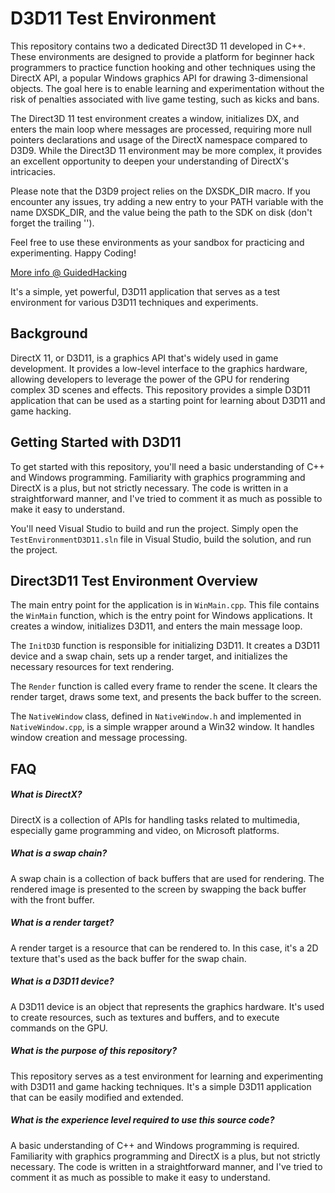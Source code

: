 D3D11 Test Environment
======================

This repository contains two a dedicated Direct3D 11 developed in C++. These environments are designed to provide a platform for beginner hack programmers to practice function hooking and other techniques using the DirectX API, a popular Windows graphics API for drawing 3-dimensional objects. The goal here is to enable learning and experimentation without the risk of penalties associated with live game testing, such as kicks and bans.

The Direct3D 11 test environment creates a window, initializes DX, and enters the main loop where messages are processed, requiring more null pointers declarations and usage of the DirectX namespace compared to D3D9. While the Direct3D 11 environment may be more complex, it provides an excellent opportunity to deepen your understanding of DirectX's intricacies.

Please note that the D3D9 project relies on the DXSDK_DIR macro. If you encounter any issues, try adding a new entry to your PATH variable with the name DXSDK_DIR, and the value being the path to the SDK on disk (don't forget the trailing '\').

Feel free to use these environments as your sandbox for practicing and experimenting. Happy Coding!

[More info @ GuidedHacking](https://guidedhacking.com/threads/d3d9-11-test-environments.11934/)

It's a simple, yet powerful, D3D11 application that serves as a test environment for various D3D11 techniques and experiments.

Background
----------

DirectX 11, or D3D11, is a graphics API that's widely used in game development. It provides a low-level interface to the graphics hardware, allowing developers to leverage the power of the GPU for rendering complex 3D scenes and effects. This repository provides a simple D3D11 application that can be used as a starting point for learning about D3D11 and game hacking.

Getting Started with D3D11
---------------

To get started with this repository, you'll need a basic understanding of C++ and Windows programming. Familiarity with graphics programming and DirectX is a plus, but not strictly necessary. The code is written in a straightforward manner, and I've tried to comment it as much as possible to make it easy to understand.

You'll need Visual Studio to build and run the project. Simply open the `TestEnvironmentD3D11.sln` file in Visual Studio, build the solution, and run the project.

Direct3D11 Test Environment Overview
-------------

The main entry point for the application is in `WinMain.cpp`. This file contains the `WinMain` function, which is the entry point for Windows applications. It creates a window, initializes D3D11, and enters the main message loop.

The `InitD3D` function is responsible for initializing D3D11. It creates a D3D11 device and a swap chain, sets up a render target, and initializes the necessary resources for text rendering.

The `Render` function is called every frame to render the scene. It clears the render target, draws some text, and presents the back buffer to the screen.

The `NativeWindow` class, defined in `NativeWindow.h` and implemented in `NativeWindow.cpp`, is a simple wrapper around a Win32 window. It handles window creation and message processing.

FAQ
---

##### What is DirectX?
DirectX is a collection of APIs for handling tasks related to multimedia, especially game programming and video, on Microsoft platforms.

##### What is a swap chain?
A swap chain is a collection of back buffers that are used for rendering. The rendered image is presented to the screen by swapping the back buffer with the front buffer.

##### What is a render target?

A render target is a resource that can be rendered to. In this case, it's a 2D texture that's used as the back buffer for the swap chain.

##### What is a D3D11 device?

A D3D11 device is an object that represents the graphics hardware. It's used to create resources, such as textures and buffers, and to execute commands on the GPU.

##### What is the purpose of this repository?

This repository serves as a test environment for learning and experimenting with D3D11 and game hacking techniques. It's a simple D3D11 application that can be easily modified and extended.

##### What is the experience level required to use this source code?

A basic understanding of C++ and Windows programming is required. Familiarity with graphics programming and DirectX is a plus, but not strictly necessary. The code is written in a straightforward manner, and I've tried to comment it as much as possible to make it easy to understand.
